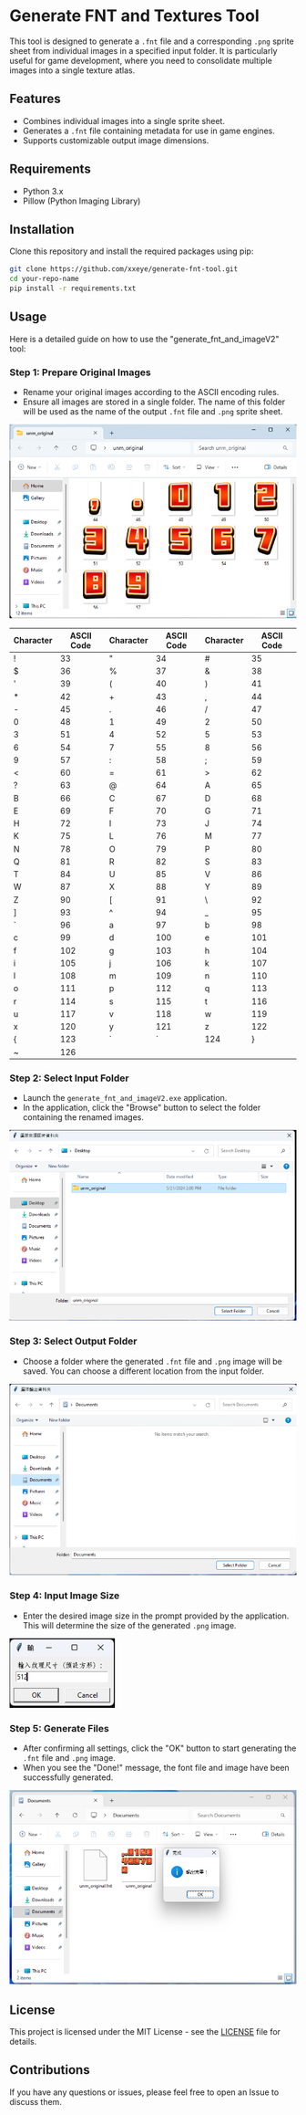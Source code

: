 # Generate FNT and Textures Tool

This tool is designed to generate a `.fnt` file and a corresponding `.png` sprite sheet from individual images in a specified input folder. It is particularly useful for game development, where you need to consolidate multiple images into a single texture atlas.

## Features

- Combines individual images into a single sprite sheet.
- Generates a `.fnt` file containing metadata for use in game engines.
- Supports customizable output image dimensions.

## Requirements

- Python 3.x
- Pillow (Python Imaging Library)

## Installation

Clone this repository and install the required packages using pip:

```bash
git clone https://github.com/xxeye/generate-fnt-tool.git
cd your-repo-name
pip install -r requirements.txt
```

## Usage

Here is a detailed guide on how to use the "generate_fnt_and_imageV2" tool:

### Step 1: Prepare Original Images

- Rename your original images according to the ASCII encoding rules.
- Ensure all images are stored in a single folder. The name of this folder will be used as the name of the output `.fnt` file and `.png` sprite sheet.


![image](https://github.com/xxeye/generate-fnt-tool/blob/main/image/Pasted%20image%2020240521141742.png)


Character | ASCII Code | Character | ASCII Code | Character | ASCII Code
----------|------------|-----------|------------|-----------|------------
      !   | 33         |    "      | 34         |    #      | 35
      $   | 36         |    %      | 37         |    &      | 38
      '   | 39         |    (      | 40         |    )      | 41
      *   | 42         |    +      | 43         |    ,      | 44
      -   | 45         |    .      | 46         |    /      | 47
      0   | 48         |    1      | 49         |    2      | 50
      3   | 51         |    4      | 52         |    5      | 53
      6   | 54         |    7      | 55         |    8      | 56
      9   | 57         |    :      | 58         |    ;      | 59
      <   | 60         |    =      | 61         |    >      | 62
      ?   | 63         |    @      | 64         |    A      | 65
      B   | 66         |    C      | 67         |    D      | 68
      E   | 69         |    F      | 70         |    G      | 71
      H   | 72         |    I      | 73         |    J      | 74
      K   | 75         |    L      | 76         |    M      | 77
      N   | 78         |    O      | 79         |    P      | 80
      Q   | 81         |    R      | 82         |    S      | 83
      T   | 84         |    U      | 85         |    V      | 86
      W   | 87         |    X      | 88         |    Y      | 89
      Z   | 90         |    [      | 91         |    \      | 92
      ]   | 93         |    ^      | 94         |    _      | 95
      `   | 96         |    a      | 97         |    b      | 98
      c   | 99         |    d      | 100        |    e      | 101
      f   | 102        |    g      | 103        |    h      | 104
      i   | 105        |    j      | 106        |    k      | 107
      l   | 108        |    m      | 109        |    n      | 110
      o   | 111        |    p      | 112        |    q      | 113
      r   | 114        |    s      | 115        |    t      | 116
      u   | 117        |    v      | 118        |    w      | 119
      x   | 120        |    y      | 121        |    z      | 122
      {   | 123        |    \`|\`  | 124        |    }      | 125
      ~   | 126        |           |            |           | 


### Step 2: Select Input Folder

- Launch the `generate_fnt_and_imageV2.exe` application.
- In the application, click the "Browse" button to select the folder containing the renamed images.

![image](https://github.com/xxeye/generate-fnt-tool/blob/main/image/Pasted%20image%2020240521141822.png)

### Step 3: Select Output Folder

- Choose a folder where the generated `.fnt` file and `.png` image will be saved. You can choose a different location from the input folder.

![image](https://github.com/xxeye/generate-fnt-tool/blob/main/image/Pasted%20image%2020240521141841.png)

### Step 4: Input Image Size

- Enter the desired image size in the prompt provided by the application. This will determine the size of the generated `.png` image.

![image](https://github.com/xxeye/generate-fnt-tool/blob/main/image/Pasted%20image%2020240521141905.png)

### Step 5: Generate Files

- After confirming all settings, click the "OK" button to start generating the `.fnt` file and `.png` image.
- When you see the "Done!" message, the font file and image have been successfully generated.

![image](https://github.com/xxeye/generate-fnt-tool/blob/main/image/Pasted%20image%2020240521141954.png)

## License

This project is licensed under the MIT License - see the [LICENSE](LICENSE) file for details.

## Contributions

If you have any questions or issues, please feel free to open an Issue to discuss them.